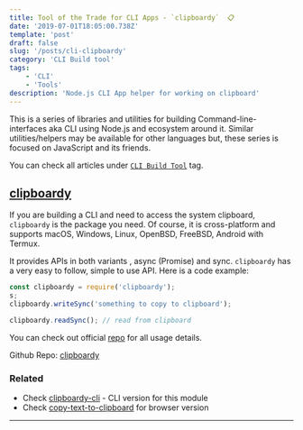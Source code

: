```yaml
---
title: Tool of the Trade for CLI Apps - `clipboardy`  📋
date: '2019-07-01T18:05:00.738Z'
template: 'post'
draft: false
slug: '/posts/cli-clipboardy'
category: 'CLI Build tool'
tags:
    - 'CLI'
    - 'Tools'
description: 'Node.js CLI App helper for working on clipboard'
---
```


This is a series of libraries and utilities for building Command-line-interfaces aka CLI using Node.js and ecosystem around it. Similar utilities/helpers may be available for other languages but, these series is focused on JavaScript and its friends.

You can check all articles under [`CLI Build Tool`](/category/cli-build-tool/) tag.

## [clipboardy](https://github.com/sindresorhus/clipboardy)

If you are building a CLI and need to access the system clipboard, `clipboardy` is the package you need. Of course, it is cross-platform and supports macOS, Windows, Linux, OpenBSD, FreeBSD, Android with Termux.

It provides APIs in both variants , async (Promise) and sync.
`clipboardy` has a very easy to follow, simple to use API. Here is a code example:

```javascript
const clipboardy = require('clipboardy');
s;
clipboardy.writeSync('something to copy to clipboard');

clipboardy.readSync(); // read from clipboard
```

You can check out official [repo](https://github.com/sindresorhus/clipboardy) for all usage details.

Github Repo: [clipboardy](https://github.com/sindresorhus/clipboardy)

### Related

-   Check [clipboardy-cli](https://github.com/sindresorhus/clipboardy-cli) - CLI version for this module
-   Check [copy-text-to-clipboard](https://github.com/sindresorhus/copy-text-to-clipboard) for browser version

---
